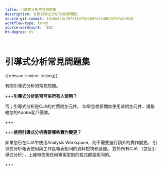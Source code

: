 ```yaml
---
title: 引導式分析常見問題集
description: 有關引導式分析的常見問題。
source-git-commit: 1d10e4cdc70f9f527506b07e7a38070f67ab583d
workflow-type: tm+mt
source-wordcount: '102'
ht-degree: 0%

---
```


# 引導式分析常見問題集

{{release-limited-testing}}

有關引導式分析的常見問題。

+++**引導式分析是否可供所有人使用？**

否；引導式分析是CJA的付費附加元件。 如果您想要開始使用此附加元件，請聯絡您的Adobe客戶團隊。

+++

+++**使用引導式分析需要哪些實作變更？**

如果您已在CJA中使用Analysis Workspace，則不需要進行額外的實作變更。 引導式分析報表使用與工作區報表相同的資料檢視和連線。 對於所有CJA （包括引導式分析），上線和使用任何專案型別的程式都是相同的。

+++

